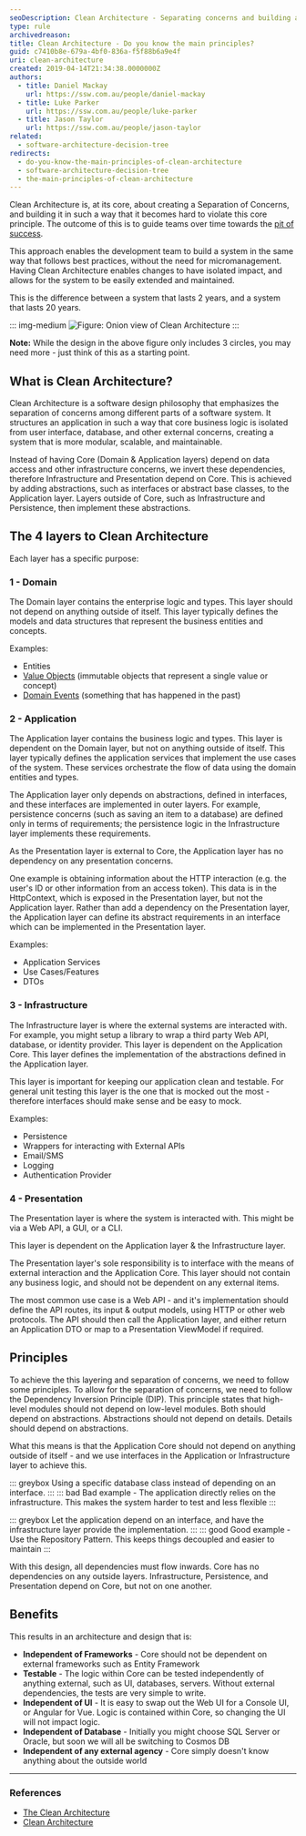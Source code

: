 ```yaml
---
seoDescription: Clean Architecture - Separating concerns and building a lasting system. Discover how CA enables teams to build systems that can be easily extended and maintained. learn about its principles, layers, and benefits.
type: rule
archivedreason:
title: Clean Architecture - Do you know the main principles?
guid: c7410b8e-679a-4bf0-836a-f5f88b6a9e4f
uri: clean-architecture
created: 2019-04-14T21:34:38.0000000Z
authors:
  - title: Daniel Mackay
    url: https://ssw.com.au/people/daniel-mackay
  - title: Luke Parker
    url: https://ssw.com.au/people/luke-parker
  - title: Jason Taylor
    url: https://ssw.com.au/people/jason-taylor
related:
  - software-architecture-decision-tree
redirects:
  - do-you-know-the-main-principles-of-clean-architecture
  - software-architecture-decision-tree
  - the-main-principles-of-clean-architecture
---
```


Clean Architecture is, at its core, about creating a Separation of Concerns, and building it in such a way that it becomes hard to violate this core principle. The outcome of this is to guide teams over time towards the [pit of success](https://ricomariani.medium.com/the-pit-of-success-cfefc6cb64c8).

This approach enables the development team to build a system in the same way that follows best practices, without the need for micromanagement. Having Clean Architecture enables changes to have isolated impact, and allows for the system to be easily extended and maintained.

This is the difference between a system that lasts 2 years, and a system that lasts 20 years.

<!--endintro-->

::: img-medium
![Figure: Onion view of Clean Architecture](ca-diagram.png)
:::

**Note:** While the design in the above figure only includes 3 circles, you may need more - just think of this as a starting point.

## What is Clean Architecture?

Clean Architecture is a software design philosophy that emphasizes the separation of concerns among different parts of a software system. It structures an application in such a way that core business logic is isolated from user interface, database, and other external concerns, creating a system that is more modular, scalable, and maintainable.

Instead of having Core (Domain & Application layers) depend on data access and other infrastructure concerns, we invert these dependencies, therefore Infrastructure and Presentation depend on Core. This is achieved by adding abstractions, such as interfaces or abstract base classes, to the Application layer. Layers outside of Core, such as Infrastructure and Persistence, then implement these abstractions.

## The 4 layers to Clean Architecture

Each layer has a specific purpose:

### 1 - Domain

The Domain layer contains the enterprise logic and types. This layer should not depend on anything outside of itself. This layer typically defines the models and data structures that represent the business entities and concepts.

Examples:

* Entities
* [Value Objects](https://learn.microsoft.com/en-us/dotnet/architecture/microservices/microservice-ddd-cqrs-patterns/implement-value-objects?WT.mc_id=DP-MVP-33518) (immutable objects that represent a single value or concept)
* [Domain Events](https://learn.microsoft.com/en-us/dotnet/architecture/microservices/microservice-ddd-cqrs-patterns/domain-events-design-implementation?WT.mc_id=DP-MVP-33518) (something that has happened in the past)

### 2 - Application

The Application layer contains the business logic and types. This layer is dependent on the Domain layer, but not on anything outside of itself. This layer typically defines the application services that implement the use cases of the system. These services orchestrate the flow of data using the domain entities and types.

The Application layer only depends on abstractions, defined in interfaces, and these interfaces are implemented in outer layers. For example, persistence concerns (such as saving an item to a database) are defined only in terms of requirements; the persistence logic in the Infrastructure layer implements these requirements.

As the Presentation layer is external to Core, the Application layer has no dependency on any presentation concerns.

One example is obtaining information about the HTTP interaction (e.g. the user's ID or other information from an access token). This data is in the HttpContext, which is exposed in the Presentation layer, but not the Application layer. Rather than add a dependency on the Presentation layer, the Application layer can define its abstract requirements in an interface which can be implemented in the Presentation layer.

Examples:

* Application Services
* Use Cases/Features
* DTOs

### 3 - Infrastructure

The Infrastructure layer is where the external systems are interacted with. For example, you might setup a library to wrap a third party Web API, database, or identity provider. This layer is dependent on the Application Core. This layer defines the implementation of the abstractions defined in the Application layer.

This layer is important for keeping our application clean and testable. For general unit testing this layer is the one that is mocked out the most - therefore interfaces should make sense and be easy to mock.

Examples:

* Persistence
* Wrappers for interacting with External APIs
* Email/SMS
* Logging
* Authentication Provider

### 4 - Presentation

The Presentation layer is where the system is interacted with. This might be via a Web API, a GUI, or a CLI.

This layer is dependent on the Application layer & the Infrastructure layer.

The Presentation layer's sole responsibility is to interface with the means of external interaction and the Application Core. This layer should not contain any business logic, and should not be dependent on any external items.

The most common use case is a Web API - and it's implementation should define the API routes, its input & output models, using HTTP or other web protocols. The API should then call the Application layer, and either return an Application DTO or map to a Presentation ViewModel if required.

## Principles

To achieve the this layering and separation of concerns, we need to follow some principles. To allow for the separation of concerns, we need to follow the Dependency Inversion Principle (DIP). This principle states that high-level modules should not depend on low-level modules. Both should depend on abstractions. Abstractions should not depend on details. Details should depend on abstractions.

What this means is that the Application Core should not depend on anything outside of itself - and we use interfaces in the Application or Infrastructure layer to achieve this.

::: greybox
Using a specific database class instead of depending on an interface.
:::
::: bad
Bad example - The application directly relies on the infrastructure. This makes the system harder to test and less flexible
:::

::: greybox
Let the application depend on an interface, and have the infrastructure layer provide the implementation.
:::
::: good
Good example - Use the Repository Pattern. This keeps things decoupled and easier to maintain
:::

With this design, all dependencies must flow inwards. Core has no dependencies on any outside layers. Infrastructure, Persistence, and Presentation depend on Core, but not on one another.

## Benefits

This results in an architecture and design that is:

* **Independent of Frameworks** - Core should not be dependent on external frameworks such as Entity Framework
* **Testable** - The logic within Core can be tested independently of anything external, such as UI, databases, servers. Without external dependencies, the tests are very simple to write.
* **Independent of UI** - It is easy to swap out the Web UI for a Console UI, or Angular for Vue. Logic is contained within Core, so changing the UI will not impact logic.
* **Independent of Database** - Initially you might choose SQL Server or Oracle, but soon we will all be switching to Cosmos DB
* **Independent of any external agency** - Core simply doesn't know anything about the outside world

---

### References

* [The Clean Architecture](http://blog.cleancoder.com/uncle-bob/2012/08/13/the-clean-architecture.html)
* [Clean Architecture](https://docs.microsoft.com/en-us/dotnet/standard/modern-web-apps-azure-architecture/common-web-application-architectures#clean-architecture?WT.mc_id=AZ-MVP-33518)
